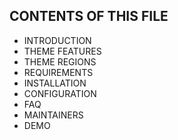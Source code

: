 
CONTENTS OF THIS FILE
---------------------

 * INTRODUCTION
 * THEME FEATURES
 * THEME REGIONS
 * REQUIREMENTS
 * INSTALLATION
 * CONFIGURATION
 * FAQ
 * MAINTAINERS
 * DEMO
